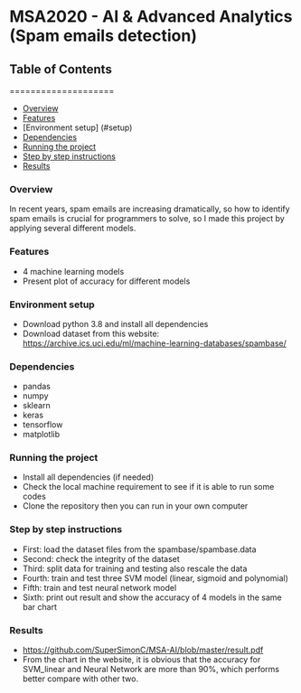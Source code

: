 # MSA2020 - AI & Advanced Analytics (Spam emails detection)

## Table of Contents
====================
* [Overview](#overview)
* [Features](#features)
* [Environment setup] (#setup)
* [Dependencies](#dependencies)
* [Running the project](#project)
* [Step by step instructions](#instructions)
* [Results](#results)

### Overview
In recent years, spam emails are increasing dramatically, so how to identify spam emails is crucial for programmers to solve, so I made this project by applying several different models.

### Features
* 4 machine learning models
* Present plot of accuracy for different models

### Environment setup
* Download python 3.8 and install all dependencies
* Download dataset from this website: https://archive.ics.uci.edu/ml/machine-learning-databases/spambase/

### Dependencies
* pandas
* numpy
* sklearn
* keras
* tensorflow
* matplotlib

### Running the project
* Install all dependencies (if needed)
* Check the local machine requirement to see if it is able to run some codes
* Clone the repository then you can run in your own computer

### Step by step instructions
- First: load the dataset files from the spambase/spambase.data
- Second: check the integrity of the dataset
- Third: split data for training and testing also rescale the data
- Fourth: train and test three SVM model (linear, sigmoid and polynomial)
- Fifth: train and test neural network model
- Sixth: print out result and show the accuracy of 4 models in the same bar chart

### Results
* https://github.com/SuperSimonC/MSA-AI/blob/master/result.pdf
* From the chart in the website, it is obvious that the accuracy for SVM_linear and Neural Network are more than 90%, which performs better compare with other two.
